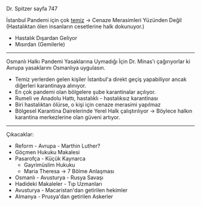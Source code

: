 Dr. Spitzer sayfa 747

İstanbul Pandemi için çok <u>temiz</u> -> Cenaze Merasimleri Yüzünden Değil (Hastalıktan ölen insanların cesetlerine halk dokunuyor.)
- Hastalık Dışardan Geliyor
- Mısırdan (Gemilerle)
---
Osmanlı Halkı Pandemi Yasaklarına Uymadığı İçin Dr. Minas'ı çağırıyorlar ki Avrupa yasaklarını Osmanlıya uygulasın.
- Temiz yerlerden gelen kişiler İstanbul'a direkt geçiş yapabiliyor ancak diğerleri karantinaya alınıyor.
- En çok pandemi olan bölgelere şube karantinalar açılıyor.
- Rumeli ve Anadolu Hattı, hastalıklı - hastalıksız karantinası
- Biri hastalıktan ölürse, o kişi için cenaze merasimi yapılmaz
- Bölgesel Karantina Dairelerinde Yerel Halk çalıştırılıyor -> Böylece halkın karantina merkezlerine olan güveni artıyor.

---
Çıkacaklar:
- Reform - Avrupa - Marthin Luther?
- Göçmen Hukuku Makalesi
- Pasarofça - Küçük Kaynarca
	- Gayrimüslim Hukuku
	- Maria Theresa -> 7 Bölme Anlaşması
- Osmanlı - Avusturya - Rusya Savaşı
- Hadideki Makaleler - Tıp Uzmanları
- Avusturya - Macaristan'dan getirilen hekimler
- Almanya - Prusya'dan getirilen Askerler